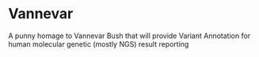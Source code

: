 # Vannevar
A punny homage to Vannevar Bush that will provide Variant Annotation for human molecular genetic (mostly NGS) result reporting

